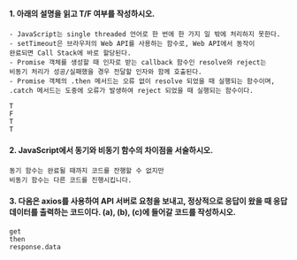 #### 1. 아래의 설명을 읽고 T/F 여부를 작성하시오.

```
- JavaScript는 single threaded 언어로 한 번에 한 가지 일 밖에 처리하지 못한다.
- setTimeout은 브라우저의 Web API를 사용하는 함수로, Web API에서 동작이
완료되면 Call Stack에 바로 할당된다.
- Promise 객체를 생성할 때 인자로 받는 callback 함수인 resolve와 reject는
비동기 처리가 성공/실패했을 경우 전달할 인자와 함께 호출된다.
- Promise 객체의 .then 메서드는 오류 없이 resolve 되었을 때 실행되는 함수이며,
.catch 메서드는 도중에 오류가 발생하여 reject 되었을 때 실행되는 함수이다.
```

```
T
F
T
T
```



#### 2. JavaScript에서 동기와 비동기 함수의 차이점을 서술하시오.

```
동기 함수는 완료될 때까지 코드를 잔행할 수 없지만
비동기 함수는 다른 코드를 진행시킵니다.
```



#### 3. 다음은 axios를 사용하여 API 서버로 요청을 보내고, 정상적으로 응답이 왔을 때 응답 데이터를 출력하는 코드이다. (a), (b), (c)에 들어갈 코드를 작성하시오.

```
get
then
response.data
```

